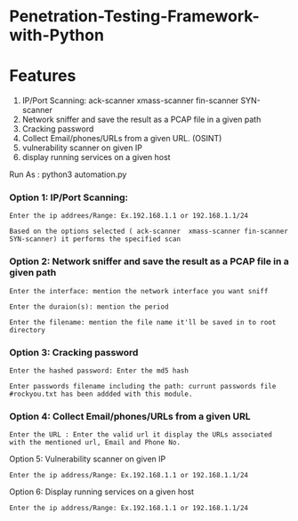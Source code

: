 # Penetration-Testing-Framework-with-Python

<h1>Features</h1>

1. IP/Port Scanning: ack-scanner  xmass-scanner fin-scanner SYN-scanner 
2. Network sniffer and save the result as a PCAP file in a given path
3. Cracking password
4. Collect Email/phones/URLs from a given URL. (OSINT)
5. vulnerability scanner on given IP
6. display running services on a given host

Run As : python3 automation.py

<h3>Option 1: IP/Port Scanning:</h3>

    Enter the ip addrees/Range: Ex.192.168.1.1 or 192.168.1.1/24
  
    Based on the options selected ( ack-scanner  xmass-scanner fin-scanner SYN-scanner) it performs the specified scan

<h3>Option 2: Network sniffer and save the result as a PCAP file in a given path</h3>

    Enter the interface: mention the network interface you want sniff
  
    Enter the duraion(s): mention the period
  
    Enter the filename: mention the file name it'll be saved in to root directory
    
<h3>Option 3: Cracking password</h3>

    Enter the hashed password: Enter the md5 hash
    
    Enter passwords filename including the path: currunt passwords file #rockyou.txt has been addded with this module.
    
<h3>Option 4: Collect Email/phones/URLs from a given URL</h3>
    
    Enter the URL : Enter the valid url it display the URLs associated with the mentioned url, Email and Phone No.
    
</h3>Option 5: Vulnerability scanner on given IP</h3>

    Enter the ip address/Range: Ex.192.168.1.1 or 192.168.1.1/24
    
</h3>Option 6: Display running services on a given host</h3>
    
    Enter the ip address/Range: Ex.192.168.1.1 or 192.168.1.1/24
    
 






